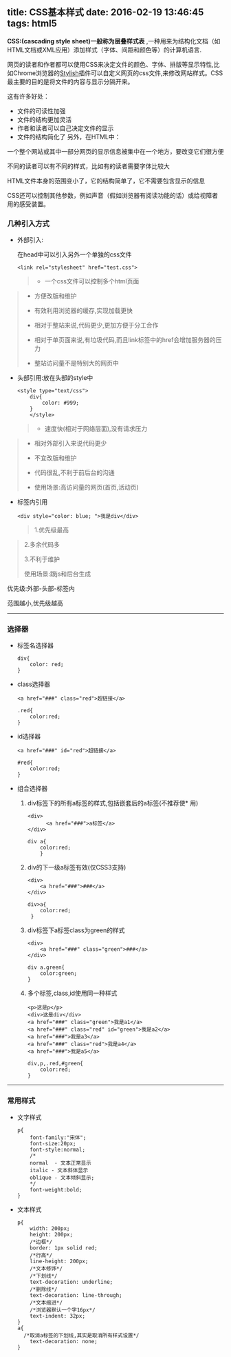 title: CSS基本样式
date: 2016-02-19 13:46:45
tags: html5
---

**CSS:(cascading style sheet)一般称为层叠样式表**
,一种用来为结构化文档（如HTML文档或XML应用）添加样式（字体、间距和颜色等）的计算机语言.

网页的读者和作者都可以使用CSS来决定文件的颜色、字体、排版等显示特性,比如Chrome浏览器的[Stylish](https://userstyles.org/)插件可以自定义网页的css文件,来修改网站样式。CSS最主要的目的是将文件的内容与显示分隔开来。
<!-- more -->
这有许多好处：

* 文件的可读性加强
* 文件的结构更加灵活
* 作者和读者可以自己决定文件的显示
* 文件的结构简化了
另外，在HTML中：

一个整个网站或其中一部分网页的显示信息被集中在一个地方，要改变它们很方便

不同的读者可以有不同的样式，比如有的读者需要字体比较大

HTML文件本身的范围变小了，它的结构简单了，它不需要包含显示的信息

CSS还可以控制其他参数，例如声音（假如浏览器有阅读功能的话）或给视障者用的感受装置。

### 几种引入方式

*  外部引入:

	在head中可以引入另外一个单独的css文件

	```
	<link rel="stylesheet" href="test.css">
	```


	>  * 一个css文件可以控制多个html页面
>
>  * 方便改版和维护
>
>  * 有效利用浏览器的缓存,实现加载更快
>
>  * 相对于整站来说,代码更少,更加方便于分工合作
>
>  * 相对于单页面来说,有垃圾代码,而且link标签中的href会增加服务器的压力
>
>  * 整站访问量不是特别大的网页中



* 头部引用:放在头部的style中

	```
	<style type="text/css">
		div{
			color: #999;
		}
		</style>
	```


	>  * 速度快(相对于网络层面),没有请求压力
>
>  * 相对外部引入来说代码更少
>
>  * 不宜改版和维护
>
>  * 代码很乱,不利于前后台的沟通
>
>  * 使用场景:高访问量的网页(首页,活动页)


* 标签内引用

	```
	<div style="color: blue; ">我是div</div>
	```
	>  1.优先级最高
>
>  2.多余代码多
>
>  3.不利于维护
>
>  使用场景:跟js和后台生成


 优先级:外部-头部-标签内

 范围越小,优先级越高

---


### 选择器

* 标签名选择器

	```
	div{
		color: red;
	}
	```

* class选择器

	```
	<a href="###" class="red">超链接</a>
	```
	```
	.red{
		color:red;
	}
	```

* id选择器

	```
	<a href="###" id="red">超链接</a>
	```
	```
	#red{
	 	color:red;
	}
	```
* 组合选择器

	1. div标签下的所有a标签的样式,包括嵌套后的a标签(不推荐使* 用)

  		```
		<div>
			  <a href="###">a标签</a>
		</div>
		```
		```
		div a{
			color:red;
			}
		```

	2. div的下一级a标签有效(仅CSS3支持)

		```
		<div>
		 	<a href="###">###</a>
		</div>
		```
		```
		div>a{
			color:red;
		 }
		```

	3. div标签下a标签class为green的样式

		```
		<div>
			<a href="###" class="green">###</a>
		</div>
		```
		```
		div a.green{
			color:green;
		}
		```
	4. 多个标签,class,id使用同一种样式

		```
		<p>这是p</p>
		<div>这是div</div>
		<a href="###" class="green">我是a1</a>
		<a href="###" class="red" id="green">我是a2</a>
		<a href="###">我是a3</a>
		<a href="###" class="red">我是a4</a>
		<a href="###">我是a5</a>
		```
		```
		div,p,.red,#green{
			color:red;
		}
		```

---

### 常用样式

* 文字样式

	```
	p{
		font-family:"宋体";
		font-size:20px;
		font-style:normal;
	  	/*
  		normal  - 文本正常显示
	  	italic - 文本斜体显示
  		oblique - 文本倾斜显示;
	  	*/
  		font-weight:bold;
	}
	```

* 文本样式

	```
	p{
		width: 200px;
		height: 200px;
		/*边框*/
		border: 1px solid red;
		/*行高*/
		line-height: 200px;
		/*文本修饰*/
		/*下划线*/
		text-decoration: underline;
		/*删除线*/
		text-decoration: line-through;
		/*文本缩进*/
		/*浏览器默认一个字16px*/
		text-indent: 32px;
	}
	a{
	  /*取消a标签的下划线,其实是取消所有样式设置*/
		text-decoration: none;
	}
```
